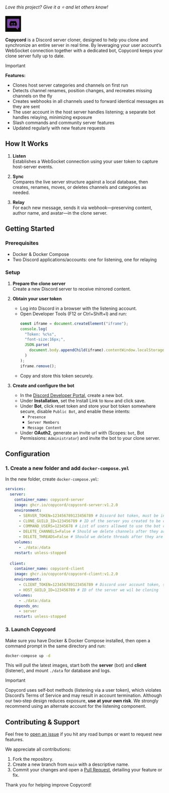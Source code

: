 _Love this project? Give it a ⭐️ and let others know!_

<p align="left">
  <img src="logo/logo.png" alt="Copycord Logo" width="50"/>
</p>

**Copycord** is a Discord server cloner, designed to help you clone and synchronize an entire server in real time. By leveraging your user account’s WebSocket connection together with a dedicated bot, Copycord keeps your clone server fully up to date.

> [!IMPORTANT]
> **Features:**
> - Clones host server categories and channels on first run
> - Detects channel renames, position changes, and recreates missing channels on the fly
> - Creates webhooks in all channels used to forward identical messages as they are sent
> - The user account in the host server handles listening; a separate bot handles relaying, minimizing exposure
> - Slash commands and community server features
> - Updated regularly with new feature requests


## How It Works

1. **Listen**  
   Establishes a WebSocket connection using your user token to capture host-server events.

2. **Sync**  
   Compares the live server structure against a local database, then creates, renames, moves, or deletes channels and categories as needed.

3. **Relay**  
   For each new message, sends it via webhook—preserving content, author name, and avatar—in the clone server.


## Getting Started

### Prerequisites

- Docker & Docker Compose  
- Two Discord applications/accounts: one for listening, one for relaying

### Setup

1. **Prepare the clone server**  
   Create a new Discord server to receive mirrored content.  

2. **Obtain your user token**  
   - Log into Discord in a browser with the listening account.  
   - Open Developer Tools (F12 or Ctrl+Shift+I) and run:
      ```js
      const iframe = document.createElement("iframe");
      console.log(
        "Token: %c%s",
        "font-size:16px;",
        JSON.parse(
          document.body.appendChild(iframe).contentWindow.localStorage.token
        )
      );
      iframe.remove();
      ```
   - Copy and store this token securely.

3. **Create and configure the bot**  
   - In the [Discord Developer Portal](https://discord.com/developers/applications), create a new bot.
   - Under **Installation**, set the Install Link to `None` and click save.
   - Under **Bot**, click reset token and store your bot token somewhere secure, disable `Public Bot`, and enable these intents:  
     - `Presence`  
     - `Server Members`  
     - `Message Content`  
   - Under **OAuth2**, generate an invite url with (Scopes: `bot`, Bot Permissions: `Administrator`) and invite the bot to your clone server.

## Configuration

### 1. Create a new folder and add `docker-compose.yml`

In the new folder, create `docker-compose.yml`:

```yaml
services:
  server:
    container_name: copycord-server
    image: ghcr.io/copycord/copycord-server:v1.2.0
    environment:
      - SERVER_TOKEN=123456789123456789 # Discord bot token, must be invited into the cloned server
      - CLONE_GUILD_ID=123456789 # ID of the server you created to be cloned
      - COMMAND_USERS=12345678 # List of users allowed to use the bot commands, separated by commas
      - DELETE_CHANNELS=False # Should we delete channels after they are deleted from the host server? WARNING: This will delete the channel and all of its messages
      - DELETE_THREADS=False # Should we delete threads after they are deleted from the host server? WARNING: This will delete the thread and all of its messages
    volumes:
      - ./data:/data
    restart: unless-stopped

  client:
    container_name: copycord-client
    image: ghcr.io/copycord/copycord-client:v1.2.0
    environment:
      - CLIENT_TOKEN=123456789123456789 # Discord user account token, see "Getting Started"
      - HOST_GUILD_ID=123456789 # ID of the server we wil be cloning
    volumes:
      - ./data:/data
    depends_on:
      - server
    restart: unless-stopped
```

### 3. Launch Copycord

Make sure you have Docker & Docker Compose installed, then open a command prompt in the same directory and run:

```bash
docker-compose up -d
```

This will pull the latest images, start both the **server** (bot) and **client** (listener), and mount `./data` for database and logs.

> [!IMPORTANT]
> Copycord uses self‑bot methods (listening via a user token), which violates Discord’s Terms of Service and may result in account termination. Although our two‑step design reduces exposure, **use at your own risk**. We strongly recommend using an alternate account for the listening component.

## Contributing & Support

Feel free to [open an issue](https://github.com/Copycord/Copycord/issues) if you hit any road bumps or want to request new features.

We appreciate all contributions:

1. Fork the repository.  
2. Create a new branch from `main` with a descriptive name.  
3. Commit your changes and open a [Pull Request](https://github.com/copycord/copycord/pulls), detailing your feature or fix.

Thank you for helping improve Copycord!
